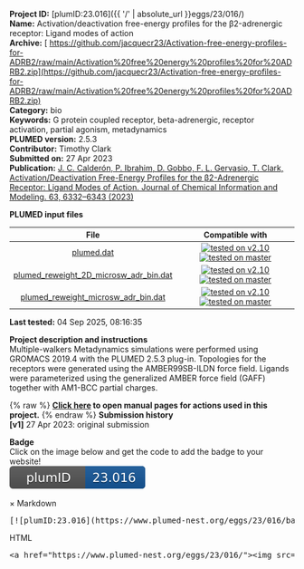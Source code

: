 **Project ID:** [plumID:23.016]({{ '/' | absolute_url }}eggs/23/016/)  
**Name:**  Activation/deactivation free-energy profiles for the β2-adrenergic receptor: Ligand modes of action  
**Archive:** [ https://github.com/jacquecr23/Activation-free-energy-profiles-for-ADRB2/raw/main/Activation%20free%20energy%20profiles%20for%20ADRB2.zip](https://github.com/jacquecr23/Activation-free-energy-profiles-for-ADRB2/raw/main/Activation%20free%20energy%20profiles%20for%20ADRB2.zip)  
**Category:**  bio  
**Keywords:**  G protein coupled receptor, beta-adrenergic, receptor activation, partial agonism, metadynamics  
**PLUMED version:**  2.5.3  
**Contributor:**  Timothy Clark  
**Submitted on:** 27 Apr 2023  
**Publication:** [J. C. Calderón, P. Ibrahim, D. Gobbo, F. L. Gervasio, T. Clark, Activation/Deactivation Free-Energy Profiles for the β2-Adrenergic Receptor: Ligand Modes of Action. Journal of Chemical Information and Modeling. 63, 6332–6343 (2023)](http://dx.doi.org/10.1021/acs.jcim.3c00805)  
  
**PLUMED input files**  
  
| File     | Compatible with |  
|:--------:|:--------:|  
| [plumed.dat](./data/plumed.dat.md) |  [![tested on v2.10](https://img.shields.io/badge/v2.10-passing-green.svg)](data/plumed.dat.plumed.stderr) [![tested on master](https://img.shields.io/badge/master-passing-green.svg)](data/plumed.dat.plumed_master.stderr) |  
| [plumed_reweight_2D_microsw_adr_bin.dat](./data/plumed_reweight_2D_microsw_adr_bin.dat.md) |  [![tested on v2.10](https://img.shields.io/badge/v2.10-passing-green.svg)](data/plumed_reweight_2D_microsw_adr_bin.dat.plumed.stderr) [![tested on master](https://img.shields.io/badge/master-failed-red.svg)](data/plumed_reweight_2D_microsw_adr_bin.dat.plumed_master.stderr) |  
| [plumed_reweight_microsw_adr_bin.dat](./data/plumed_reweight_microsw_adr_bin.dat.md) |  [![tested on v2.10](https://img.shields.io/badge/v2.10-passing-green.svg)](data/plumed_reweight_microsw_adr_bin.dat.plumed.stderr) [![tested on master](https://img.shields.io/badge/master-failed-red.svg)](data/plumed_reweight_microsw_adr_bin.dat.plumed_master.stderr) |  
  
**Last tested:**  04 Sep 2025, 08:16:35
  
**Project description and instructions**  
Multiple-walkers Metadynamics simulations were performed using GROMACS 2019.4 with the PLUMED 2.5.3 plug-in. Topologies for the receptors were generated using the AMBER99SB-ILDN force field. Ligands were parameterized using the generalized AMBER force field (GAFF) together with AM1-BCC partial charges.
  
{% raw %}
<b><a href="https://www.plumed.org/doc-master/user-doc/html/actionlist/?actions=CONVERT_TO_FES,WHOLEMOLECULES,METAD,MATHEVAL,MOLINFO,RMSD,DISTANCE,DUMPGRID,HISTOGRAM,PRINT,READ,REWEIGHT_METAD" target="_blank">Click here</a> to open manual pages for actions used in this project.</b>
{% endraw %}
**Submission history**  
**[v1]** 27 Apr 2023: original submission  
  
**Badge**  
Click on the image below and get the code to add the badge to your website!  
<img src="./badge.svg" alt="plumeDnest:23.016" id="myBtn" class="badge">
<div id="myModal" class="modal">
  <div class="modal-content">
    <span class="close">&times;</span>
    Markdown<pre>[![plumID:23.016](https://www.plumed-nest.org/eggs/23/016/badge.svg)](https://www.plumed-nest.org/eggs/23/016/)</pre>
    HTML<pre>&lt;a href="https://www.plumed-nest.org/eggs/23/016/"&gt;&lt;img src="https://www.plumed-nest.org/eggs/23/016/badge.svg" alt="plumID:23.016"&gt;&lt;/a&gt;</pre>
  </div>
</div>
